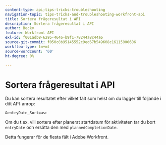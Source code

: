 ```yaml
---
content-type: api;tips-tricks-troubleshooting
navigation-topic: tips-tricks-and-troubleshooting-workfront-api
title: Sortera frågeresultat i API
description: Sortera frågeresultat i API
author: Becky
feature: Workfront API
exl-id: f001adb8-6295-4646-b9f1-78244a8c44a6
source-git-commit: f050c8b95145552c9ed67b549608c16115000606
workflow-type: tm+mt
source-wordcount: '60'
ht-degree: 0%

---
```



# Sortera frågeresultat i API

Du kan sortera resultatet efter vilket fält som helst om du lägger till följande i ditt API-anrop:

```
&entryDate_Sort=asc
```

Om du t.ex. vill sortera efter planerat startdatum för aktiviteten tar du bort `entryDate` och ersätta den med `plannedCompletionDate`.

Detta fungerar för de flesta fält i Adobe Workfront.
